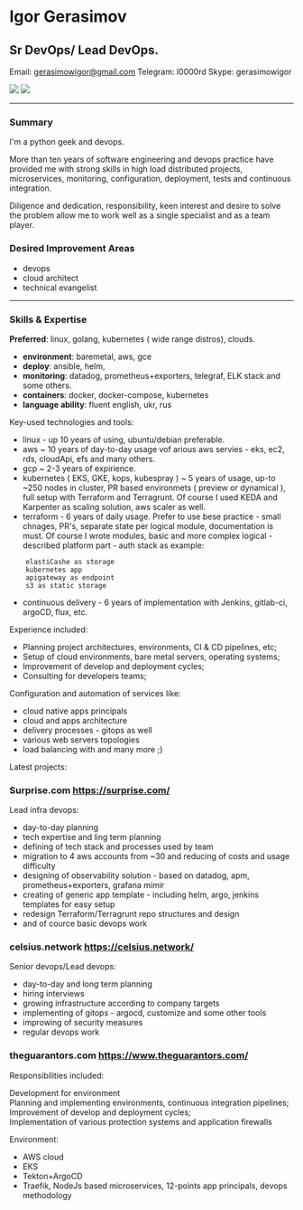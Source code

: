 # Igor Gerasimov

## Sr DevOps/ Lead DevOps.

Email:  gerasimowigor@gmail.com
Telegram:  l0000rd
Skype: gerasimowigor

[![](https://raw.github.com/github/media/master/octocats/blacktocat-32.png)](https://github.com/IgorGerasimov)
[![](https://cdn3.iconfinder.com/data/icons/socialnetworking/32/linkedin.png)](https://www.linkedin.com/in/igor-gerasimow-448b2337/?locale=en_US)

---
### Summary

I'm a python geek and devops.

More than ten years of software engineering and devops practice have provided me with strong skills in high load distributed projects, microservices, monitoring, configuration, deployment, tests and continuous integration.

Diligence and dedication, responsibility, keen interest and desire to solve the problem allow me to work well as a single specialist and as a team player.

### Desired Improvement Areas

- devops
- cloud architect
- technical evangelist

---
### Skills & Expertise

**Preferred**: linux, golang, kubernetes ( wide range distros), clouds.

- **environment**: baremetal, aws, gce
- **deploy**:    ansible, helm, 
- **monitoring**:    datadog, prometheus+exporters, telegraf, ELK stack and some others.
- **containers**:    docker, docker-compose, kubernetes
- **language ability**:   fluent english, ukr, rus

Key-used technologies and tools: 
 - linux - up 10 years of using, ubuntu/debian preferable.
 - aws ~ 10 years of day-to-day usage vof arious aws servies - eks, ec2, rds, cloudApi, efs and many others.
 - gcp ~ 2-3 years of expirience.
 - kubernetes ( EKS, GKE, kops, kubespray ) ~ 5 years of usage, up-to ~250 nodes in cluster, PR based environmets ( preview or dynamical ), full setup with Terraform and Terragrunt. Of course I used KEDA and Karpenter as scaling solution, aws scaler as well. 
 - terraform - 6 years of daily usage. Prefer to use bese practice - small chnages, PR's, separate state per logical module, documentation is must. Of course I wrote modules, basic and more complex logical - described platform part - auth stack as example: 
 ```
     elastiCashe as storage
     kubernetes app 
     apigateway as endpoint 
     s3 as static storage 
```
 - continuous delivery - 6 years of implementation with Jenkins, gitlab-ci, argoCD, flux, etc. 

Experience included:

- Planning project architectures, environments, CI & CD pipelines, etc;  
- Setup of cloud environments, bare metal servers, operating systems;  
- Improvement of develop and deployment cycles;  
- Consulting for developers teams; 

Configuration and automation of services like:
- cloud native apps principals
- cloud and apps architecture
- delivery processes - gitops as well 
- various web servers topologies
- load balancing with
and many more ;)

Latest projects:

### Surprise.com https://surprise.com/

Lead infra devops: 
 - day-to-day planning 
 - tech expertise and ling term planning 
 - defining of tech stack and processes used by team 
 - migration to 4 aws accounts from ~30 and reducing of costs and usage difficulty 
 - designing of observability solution - based on datadog, apm, prometheus+exporters, grafana mimir
 - creating of generic app template - including helm, argo, jenkins templates for easy setup
 - redesign Terraform/Terragrunt repo structures and design
 - and of cource basic devops work 

### celsius.network https://celsius.network/

Senior devops/Lead devops:
 - day-to-day and long term planning
 - hiring interviews 
 - growing infrastructure according to company targets
 - implementing of gitops - argocd, customize and some other tools
 - improwing of security measures
 - regular devops work 

### theguarantors.com https://www.theguarantors.com/

Responsibilities included:

Development for environment  
Planning and implementing environments, continuous integration pipelines;  
Improvement of develop and deployment cycles;  
Implementation of various protection systems and application firewalls

Environment:
- AWS cloud
- EKS
- Tekton+ArgoCD
- Traefik, NodeJs based microservices, 12-points app principals, devops methodology
